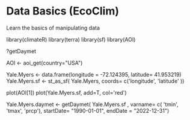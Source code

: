 # Data Basics (EcoClim)
Learn the basics of manipulating data

library(climateR)
library(terra)
library(sf)
library(AOI)

?getDaymet

AOI <- aoi_get(country="USA")

Yale.Myers <- data.frame(longitude = -72.124395, latitude= 41.953219) 
Yale.Myers.sf <- st_as_sf( Yale.Myers, coords= c('longitude', 'latitude' ))

plot(AOI[1])
plot(Yale.Myers.sf, add=T, col='red')



Yale.Myers.daymet <- getDaymet( Yale.Myers.sf ,
varname= c( 'tmin', 'tmax', 'prcp'),
startDate= "1990-01-01",
endDate = "2022-12-31")


